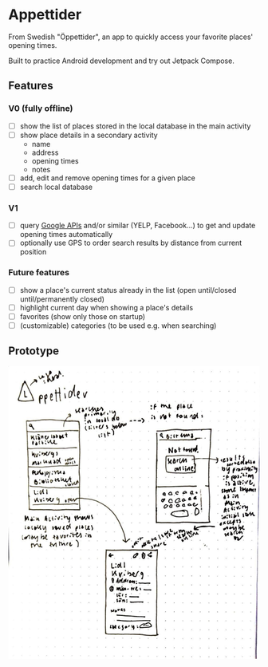 # Appettider
From Swedish "Öppettider", an app to quickly access your favorite places' opening times. 

Built to practice Android development and try out Jetpack Compose.

## Features

### V0 (fully offline)
- [ ] show the list of places stored in the local database in the main activity
- [ ] show place details in a secondary activity
  - name
  - address
  - opening times
  - notes
- [ ] add, edit and remove opening times for a given place
- [ ] search local database

### V1
- [ ] query [Google APIs](https://developers.google.com/maps/documentation/places/web-service/details) and/or similar (YELP, Facebook...) to get and update opening times automatically
- [ ] optionally use GPS to order search results by distance from current position

### Future features
- [ ] show a place's current status already in the list (open until/closed until/permanently closed)
- [ ] highlight current day when showing a place's details
- [ ] favorites (show only those on startup)
- [ ] (customizable) categories (to be used e.g. when searching)

## Prototype
![Prototype](prototype.jpg)
